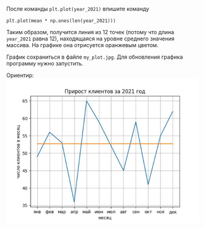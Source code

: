 После команды `plt.plot(year_2021)` впишите команду

```
plt.plot(mean * np.ones(len(year_2021)))
```

Таким образом, получится линия из 12 точек (потому что длина `year_2021` равна 12), находящаяся на уровне среднего значения массива. На графике она отрисуется оранжевым цветом. 

График сохраниться в файле `my_plot.jpg`.
Для обновления графика программу нужно запустить.




Ориентир:
![TargetDown](./assets/img_9.jpg)